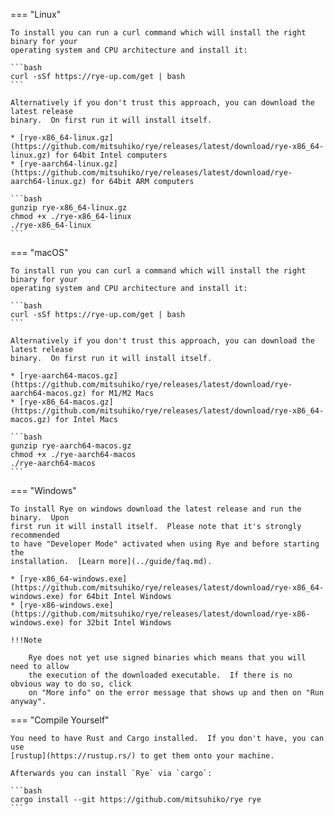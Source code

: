 === "Linux"

    To install you can run a curl command which will install the right binary for your
    operating system and CPU architecture and install it:

    ```bash
    curl -sSf https://rye-up.com/get | bash
    ```

    Alternatively if you don't trust this approach, you can download the latest release
    binary.  On first run it will install itself.

    * [rye-x86_64-linux.gz](https://github.com/mitsuhiko/rye/releases/latest/download/rye-x86_64-linux.gz) for 64bit Intel computers
    * [rye-aarch64-linux.gz](https://github.com/mitsuhiko/rye/releases/latest/download/rye-aarch64-linux.gz) for 64bit ARM computers

    ```bash
    gunzip rye-x86_64-linux.gz
    chmod +x ./rye-x86_64-linux
    ./rye-x86_64-linux
    ```

=== "macOS"

    To install run you can curl a command which will install the right binary for your
    operating system and CPU architecture and install it:

    ```bash
    curl -sSf https://rye-up.com/get | bash
    ```

    Alternatively if you don't trust this approach, you can download the latest release
    binary.  On first run it will install itself.

    * [rye-aarch64-macos.gz](https://github.com/mitsuhiko/rye/releases/latest/download/rye-aarch64-macos.gz) for M1/M2 Macs
    * [rye-x86_64-macos.gz](https://github.com/mitsuhiko/rye/releases/latest/download/rye-x86_64-macos.gz) for Intel Macs

    ```bash
    gunzip rye-aarch64-macos.gz
    chmod +x ./rye-aarch64-macos
    ./rye-aarch64-macos
    ```

=== "Windows"

    To install Rye on windows download the latest release and run the binary.  Upon
    first run it will install itself.  Please note that it's strongly recommended
    to have "Developer Mode" activated when using Rye and before starting the
    installation.  [Learn more](../guide/faq.md).

    * [rye-x86_64-windows.exe](https://github.com/mitsuhiko/rye/releases/latest/download/rye-x86_64-windows.exe) for 64bit Intel Windows
    * [rye-x86-windows.exe](https://github.com/mitsuhiko/rye/releases/latest/download/rye-x86-windows.exe) for 32bit Intel Windows

    !!!Note
    
        Rye does not yet use signed binaries which means that you will need to allow
        the execution of the downloaded executable.  If there is no obvious way to do so, click
        on "More info" on the error message that shows up and then on "Run anyway".

=== "Compile Yourself"

    You need to have Rust and Cargo installed.  If you don't have, you can use
    [rustup](https://rustup.rs/) to get them onto your machine.

    Afterwards you can install `Rye` via `cargo`:

    ```bash
    cargo install --git https://github.com/mitsuhiko/rye rye
    ```
